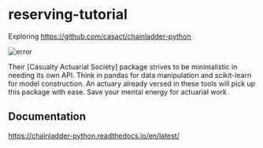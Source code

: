 # reserving-tutorial
Exploring https://github.com/casact/chainladder-python


![error](https://github.com/holmen1/economic-scenario-generator/blob/master/images/StockSimulation..JPG)

Their [Casualty Actuarial Society] package strives to be minimalistic in needing its own API. Think in pandas for data manipulation and scikit-learn for model construction. An actuary already versed in these tools will pick up this package with ease. Save your mental energy for actuarial work.


## Documentation
https://chainladder-python.readthedocs.io/en/latest/


